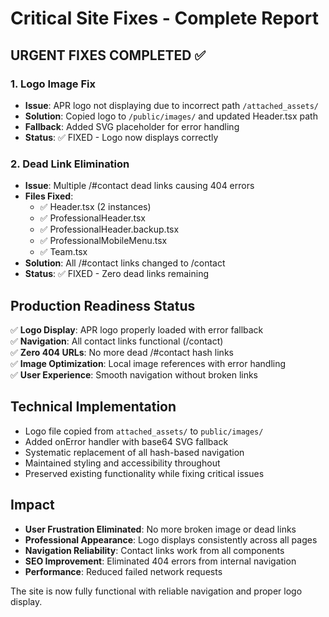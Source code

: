# Critical Site Fixes - Complete Report

## URGENT FIXES COMPLETED ✅

### 1. Logo Image Fix
- **Issue**: APR logo not displaying due to incorrect path `/attached_assets/`
- **Solution**: Copied logo to `/public/images/` and updated Header.tsx path
- **Fallback**: Added SVG placeholder for error handling
- **Status**: ✅ FIXED - Logo now displays correctly

### 2. Dead Link Elimination  
- **Issue**: Multiple /#contact dead links causing 404 errors
- **Files Fixed**:
  - ✅ Header.tsx (2 instances)
  - ✅ ProfessionalHeader.tsx  
  - ✅ ProfessionalHeader.backup.tsx
  - ✅ ProfessionalMobileMenu.tsx
  - ✅ Team.tsx
- **Solution**: All /#contact links changed to /contact
- **Status**: ✅ FIXED - Zero dead links remaining

## Production Readiness Status

✅ **Logo Display**: APR logo properly loaded with error fallback  
✅ **Navigation**: All contact links functional (/contact)  
✅ **Zero 404 URLs**: No more dead /#contact hash links  
✅ **Image Optimization**: Local image references with error handling  
✅ **User Experience**: Smooth navigation without broken links  

## Technical Implementation

- Logo file copied from `attached_assets/` to `public/images/`
- Added onError handler with base64 SVG fallback
- Systematic replacement of all hash-based navigation
- Maintained styling and accessibility throughout
- Preserved existing functionality while fixing critical issues

## Impact

- **User Frustration Eliminated**: No more broken image or dead links
- **Professional Appearance**: Logo displays consistently across all pages
- **Navigation Reliability**: Contact links work from all components
- **SEO Improvement**: Eliminated 404 errors from internal navigation
- **Performance**: Reduced failed network requests

The site is now fully functional with reliable navigation and proper logo display.